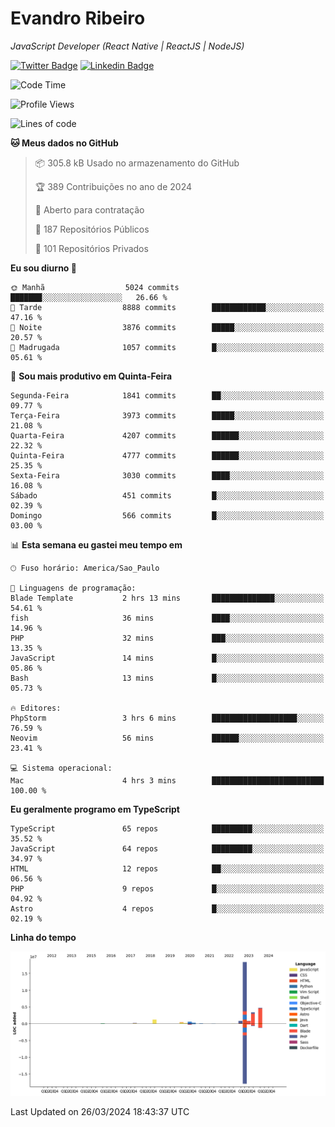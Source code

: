 # Evandro **Ribeiro**

*JavaScript Developer (React Native | ReactJS | NodeJS)*

[![Twitter Badge](https://img.shields.io/badge/-@ribeiroevandro-201B2D?style=flat-square&labelColor=201B2D&logo=twitter&logoColor=white&link=https://twitter.com/ribeiroevandro)](https://twitter.com/ribeiroevandro) 
[![Linkedin Badge](https://img.shields.io/badge/-Evandro%20Ribeiro-201B2D?style=flat-square&logo=Linkedin&logoColor=white&link=https://www.linkedin.com/in/ribeiroevandro)](https://www.linkedin.com/in/ribeiroevandro) 


<!--START_SECTION:waka-->
![Code Time](http://img.shields.io/badge/Code%20Time-3%2C750%20hrs%2059%20mins-blue)

![Profile Views](http://img.shields.io/badge/Visualizac%C3%B5es%20do%20perfil-0-blue)

![Lines of code](https://img.shields.io/badge/Desde%20o%20Hello%20World%20eu%20escrevi-31.2%20million%20linhas%20de%20c%C3%B3digo-blue)

**🐱 Meus dados no GitHub** 

> 📦 305.8 kB Usado no armazenamento do GitHub 
 > 
> 🏆 389 Contribuições no ano de 2024
 > 
> 💼 Aberto para contratação
 > 
> 📜 187 Repositórios Públicos 
 > 
> 🔑 101 Repositórios Privados 
 > 
**Eu sou diurno 🐤** 

```text
🌞 Manhã                  5024 commits        ███████░░░░░░░░░░░░░░░░░░   26.66 % 
🌆 Tarde                  8888 commits        ████████████░░░░░░░░░░░░░   47.16 % 
🌃 Noite                  3876 commits        █████░░░░░░░░░░░░░░░░░░░░   20.57 % 
🌙 Madrugada              1057 commits        █░░░░░░░░░░░░░░░░░░░░░░░░   05.61 % 
```
📅 **Sou mais produtivo em Quinta-Feira** 

```text
Segunda-Feira            1841 commits        ██░░░░░░░░░░░░░░░░░░░░░░░   09.77 % 
Terça-Feira              3973 commits        █████░░░░░░░░░░░░░░░░░░░░   21.08 % 
Quarta-Feira             4207 commits        ██████░░░░░░░░░░░░░░░░░░░   22.32 % 
Quinta-Feira             4777 commits        ██████░░░░░░░░░░░░░░░░░░░   25.35 % 
Sexta-Feira              3030 commits        ████░░░░░░░░░░░░░░░░░░░░░   16.08 % 
Sábado                   451 commits         █░░░░░░░░░░░░░░░░░░░░░░░░   02.39 % 
Domingo                  566 commits         █░░░░░░░░░░░░░░░░░░░░░░░░   03.00 % 
```


📊 **Esta semana eu gastei meu tempo em** 

```text
🕑︎ Fuso horário: America/Sao_Paulo

💬 Linguagens de programação: 
Blade Template           2 hrs 13 mins       ██████████████░░░░░░░░░░░   54.61 % 
fish                     36 mins             ████░░░░░░░░░░░░░░░░░░░░░   14.96 % 
PHP                      32 mins             ███░░░░░░░░░░░░░░░░░░░░░░   13.35 % 
JavaScript               14 mins             █░░░░░░░░░░░░░░░░░░░░░░░░   05.86 % 
Bash                     13 mins             █░░░░░░░░░░░░░░░░░░░░░░░░   05.73 % 

🔥 Editores: 
PhpStorm                 3 hrs 6 mins        ███████████████████░░░░░░   76.59 % 
Neovim                   56 mins             ██████░░░░░░░░░░░░░░░░░░░   23.41 % 

💻 Sistema operacional: 
Mac                      4 hrs 3 mins        █████████████████████████   100.00 % 
```

**Eu geralmente programo em TypeScript** 

```text
TypeScript               65 repos            █████████░░░░░░░░░░░░░░░░   35.52 % 
JavaScript               64 repos            █████████░░░░░░░░░░░░░░░░   34.97 % 
HTML                     12 repos            ██░░░░░░░░░░░░░░░░░░░░░░░   06.56 % 
PHP                      9 repos             █░░░░░░░░░░░░░░░░░░░░░░░░   04.92 % 
Astro                    4 repos             █░░░░░░░░░░░░░░░░░░░░░░░░   02.19 % 
```



**Linha do tempo**

![Lines of Code chart](https://raw.githubusercontent.com/ribeiroevandro/ribeiroevandro/main/assets/bar_graph.png)


 Last Updated on 26/03/2024 18:43:37 UTC
<!--END_SECTION:waka-->
